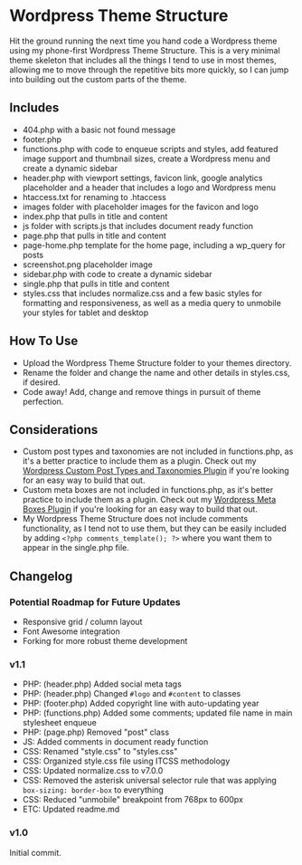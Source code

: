 # Wordpress Theme Structure

Hit the ground running the next time you hand code a Wordpress theme using my phone-first Wordpress Theme Structure. This is a very minimal theme skeleton that includes all the things I tend to use in most themes, allowing me to move through the repetitive bits more quickly, so I can jump into building out the custom parts of the theme.

## Includes

* 404.php with a basic not found message
* footer.php
* functions.php with code to enqueue scripts and styles, add featured image support and thumbnail sizes, create a Wordpress menu and create a dynamic sidebar
* header.php with viewport settings, favicon link, google analytics placeholder and a header that includes a logo and Wordpress menu
* htaccess.txt for renaming to .htaccess
* images folder with placeholder images for the favicon and logo
* index.php that pulls in title and content
* js folder with scripts.js that includes document ready function
* page.php that pulls in title and content
* page-home.php template for the home page, including a wp_query for posts
* screenshot.png placeholder image
* sidebar.php with code to create a dynamic sidebar
* single.php that pulls in title and content
* styles.css that includes normalize.css and a few basic styles for formatting and responsiveness, as well as a media query to unmobile your styles for tablet and desktop

## How To Use

* Upload the Wordpress Theme Structure folder to your themes directory.
* Rename the folder and change the name and other details in styles.css, if desired.
* Code away! Add, change and remove things in pursuit of theme perfection.

## Considerations

* Custom post types and taxonomies are not included in functions.php, as it's a better practice to include them as a plugin. Check out my [Wordpress Custom Post Types and Taxonomies Plugin](https://github.com/asheabbott/wordpress-custom-post-types-taxonomies) if you're looking for an easy way to build that out.
* Custom meta boxes are not included in functions.php, as it's better practice to include them as a plugin. Check out my [Wordpress Meta Boxes Plugin](https://github.com/asheabbott/wordpress-meta-boxes) if you're looking for an easy way to build that out.
* My Wordpress Theme Structure does not include comments functionality, as I tend not to use them, but they can be easily included by adding `<?php comments_template(); ?>` where you want them to appear in the single.php file.

## Changelog

### Potential Roadmap for Future Updates
* Responsive grid / column layout
* Font Awesome integration
* Forking for more robust theme development

### v1.1
* PHP: (header.php) Added social meta tags
* PHP: (header.php) Changed `#logo` and `#content` to classes
* PHP: (footer.php) Added copyright line with auto-updating year
* PHP: (functions.php) Added some comments; updated file name in main stylesheet enqueue
* PHP: (page.php) Removed "post" class
* JS:  Added comments in document ready function
* CSS: Renamed "style.css" to "styles.css"
* CSS: Organized style.css file using ITCSS methodology
* CSS: Updated normalize.css to v7.0.0
* CSS: Removed the asterisk universal selector rule that was applying `box-sizing: border-box` to everything
* CSS: Reduced "unmobile" breakpoint from 768px to 600px
* ETC: Updated readme.md


### v1.0
Initial commit.